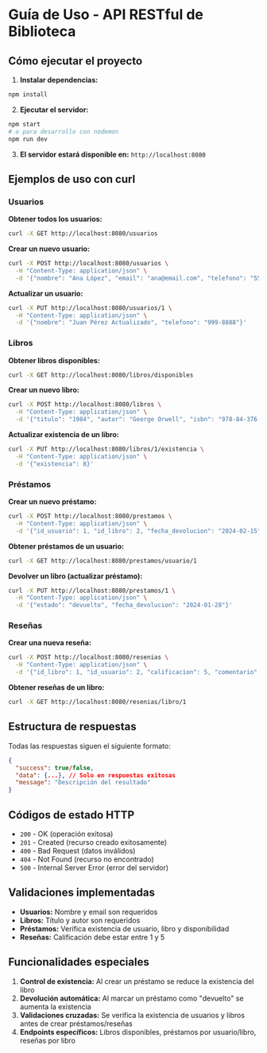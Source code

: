 # Guía de Uso - API RESTful de Biblioteca

## Cómo ejecutar el proyecto

1. **Instalar dependencias:**
```bash
npm install
```

2. **Ejecutar el servidor:**
```bash
npm start
# o para desarrollo con nodemon
npm run dev
```

3. **El servidor estará disponible en:** `http://localhost:8080`

## Ejemplos de uso con curl

### Usuarios

**Obtener todos los usuarios:**
```bash
curl -X GET http://localhost:8080/usuarios
```

**Crear un nuevo usuario:**
```bash
curl -X POST http://localhost:8080/usuarios \
  -H "Content-Type: application/json" \
  -d '{"nombre": "Ana López", "email": "ana@email.com", "telefono": "555-0123"}'
```

**Actualizar un usuario:**
```bash
curl -X PUT http://localhost:8080/usuarios/1 \
  -H "Content-Type: application/json" \
  -d '{"nombre": "Juan Pérez Actualizado", "telefono": "999-8888"}'
```

### Libros

**Obtener libros disponibles:**
```bash
curl -X GET http://localhost:8080/libros/disponibles
```

**Crear un nuevo libro:**
```bash
curl -X POST http://localhost:8080/libros \
  -H "Content-Type: application/json" \
  -d '{"titulo": "1984", "autor": "George Orwell", "isbn": "978-84-376-0496-1", "existencia": 4}'
```

**Actualizar existencia de un libro:**
```bash
curl -X PUT http://localhost:8080/libros/1/existencia \
  -H "Content-Type: application/json" \
  -d '{"existencia": 8}'
```

### Préstamos

**Crear un nuevo préstamo:**
```bash
curl -X POST http://localhost:8080/prestamos \
  -H "Content-Type: application/json" \
  -d '{"id_usuario": 1, "id_libro": 2, "fecha_devolucion": "2024-02-15"}'
```

**Obtener préstamos de un usuario:**
```bash
curl -X GET http://localhost:8080/prestamos/usuario/1
```

**Devolver un libro (actualizar préstamo):**
```bash
curl -X PUT http://localhost:8080/prestamos/1 \
  -H "Content-Type: application/json" \
  -d '{"estado": "devuelto", "fecha_devolucion": "2024-01-28"}'
```

### Reseñas

**Crear una nueva reseña:**
```bash
curl -X POST http://localhost:8080/resenias \
  -H "Content-Type: application/json" \
  -d '{"id_libro": 1, "id_usuario": 2, "calificacion": 5, "comentario": "Una obra maestra"}'
```

**Obtener reseñas de un libro:**
```bash
curl -X GET http://localhost:8080/resenias/libro/1
```

## Estructura de respuestas

Todas las respuestas siguen el siguiente formato:

```json
{
  "success": true/false,
  "data": {...}, // Solo en respuestas exitosas
  "message": "Descripción del resultado"
}
```

## Códigos de estado HTTP

- `200` - OK (operación exitosa)
- `201` - Created (recurso creado exitosamente)
- `400` - Bad Request (datos inválidos)
- `404` - Not Found (recurso no encontrado)
- `500` - Internal Server Error (error del servidor)

## Validaciones implementadas

- **Usuarios:** Nombre y email son requeridos
- **Libros:** Título y autor son requeridos
- **Préstamos:** Verifica existencia de usuario, libro y disponibilidad
- **Reseñas:** Calificación debe estar entre 1 y 5

## Funcionalidades especiales

1. **Control de existencia:** Al crear un préstamo se reduce la existencia del libro
2. **Devolución automática:** Al marcar un préstamo como "devuelto" se aumenta la existencia
3. **Validaciones cruzadas:** Se verifica la existencia de usuarios y libros antes de crear préstamos/reseñas
4. **Endpoints específicos:** Libros disponibles, préstamos por usuario/libro, reseñas por libro